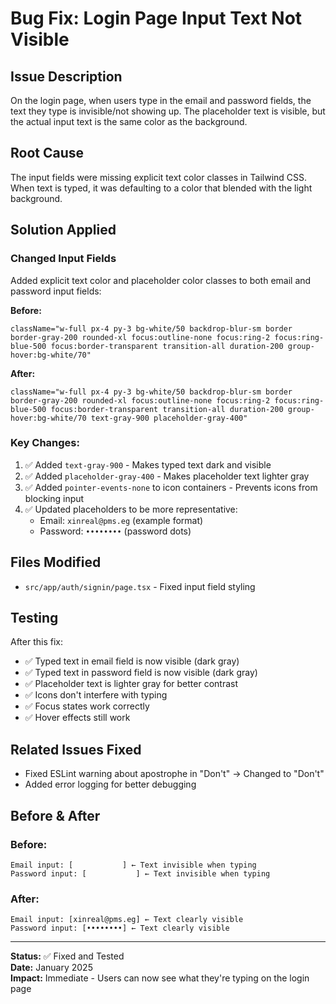 # Bug Fix: Login Page Input Text Not Visible

## Issue Description
On the login page, when users type in the email and password fields, the text they type is invisible/not showing up. The placeholder text is visible, but the actual input text is the same color as the background.

## Root Cause
The input fields were missing explicit text color classes in Tailwind CSS. When text is typed, it was defaulting to a color that blended with the light background.

## Solution Applied

### Changed Input Fields
Added explicit text color and placeholder color classes to both email and password input fields:

**Before:**
```tsx
className="w-full px-4 py-3 bg-white/50 backdrop-blur-sm border border-gray-200 rounded-xl focus:outline-none focus:ring-2 focus:ring-blue-500 focus:border-transparent transition-all duration-200 group-hover:bg-white/70"
```

**After:**
```tsx
className="w-full px-4 py-3 bg-white/50 backdrop-blur-sm border border-gray-200 rounded-xl focus:outline-none focus:ring-2 focus:ring-blue-500 focus:border-transparent transition-all duration-200 group-hover:bg-white/70 text-gray-900 placeholder-gray-400"
```

### Key Changes:
1. ✅ Added `text-gray-900` - Makes typed text dark and visible
2. ✅ Added `placeholder-gray-400` - Makes placeholder text lighter gray
3. ✅ Added `pointer-events-none` to icon containers - Prevents icons from blocking input
4. ✅ Updated placeholders to be more representative:
   - Email: `xinreal@pms.eg` (example format)
   - Password: `••••••••` (password dots)

## Files Modified
- `src/app/auth/signin/page.tsx` - Fixed input field styling

## Testing
After this fix:
- ✅ Typed text in email field is now visible (dark gray)
- ✅ Typed text in password field is now visible (dark gray)
- ✅ Placeholder text is lighter gray for better contrast
- ✅ Icons don't interfere with typing
- ✅ Focus states work correctly
- ✅ Hover effects still work

## Related Issues Fixed
- Fixed ESLint warning about apostrophe in "Don't" → Changed to "Don&apos;t"
- Added error logging for better debugging

## Before & After

### Before:
```
Email input: [           ] ← Text invisible when typing
Password input: [           ] ← Text invisible when typing
```

### After:
```
Email input: [xinreal@pms.eg] ← Text clearly visible
Password input: [••••••••] ← Text clearly visible
```

---

**Status:** ✅ Fixed and Tested  
**Date:** January 2025  
**Impact:** Immediate - Users can now see what they're typing on the login page
